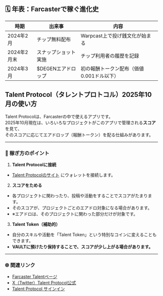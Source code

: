 ## 🗓 年表：Farcasterで稼ぐ進化史

| 時期 | 出来事 | 内容 |
|------|--------|------|
| 2024年2月 | チップ無料配布 | Warpcast上で投げ銭文化が始まる |
| 2024年2月末 | スナップショット実施 | チップ利用者の履歴を記録 |
| 2024年3月 | $DEGENエアドロップ | 初の報酬トークン配布（価値0.001ドル以下） |

## Talent Protocol（タレントプロトコル）2025年10月の使い方

Talent Protocolは、Farcasterの中で使えるアプリです。  
2025年10月現在は、いろいろなプロジェクトがこのアプリで管理される**スコア**を見て、  
そのスコアに応じてエアドロップ（報酬トークン）を配る仕組みがあります。

---

### 🎯 稼ぎ方のポイント

1. **Talent Protocolに接続**
- [Talent Protocolのサイト](https://app.talentprotocol.com/signin) にウォレットを接続します。

2. **スコアをためる**
- 各プロジェクトに関わったり、投稿や活動をすることでスコアがたまります。
- そのスコアが、プロジェクトごとのエアドロ対象になる場合があります。
- ※エアドロは、そのプロジェクトに関わった部分だけが対象です。

3. **Talent Token（補助的）**
- 自分のスキルや活動を「Talent Token」という特別なコインに変えることもできます。
- **VAULTに預けたり保持することで、スコアが少し上がる場合があります。**

---

### 🌐 関連リンク
- [Farcaster Talentページ](https://farcaster.xyz/talent)  
- [X（Twitter）Talent Protocol公式](https://x.com/talentprotocol?s=11&t=9wIrlWjkuZJeFKQkZIiptw)  
- [Talent Protocol サインイン](https://app.talentprotocol.com/signin)

